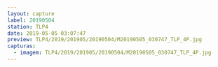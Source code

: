 ```yaml
---
layout: capture
label: 20190504
station: TLP4
date: 2019-05-05 03:07:47
preview: TLP4/2019/201905/20190504/M20190505_030747_TLP_4P.jpg
capturas:
  - imagem: TLP4/2019/201905/20190504/M20190505_030747_TLP_4P.jpg
---
```

